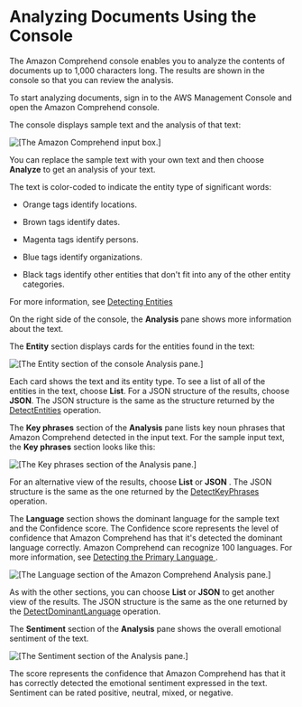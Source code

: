 # Analyzing Documents Using the Console<a name="get-started-console-analysis"></a>

The Amazon Comprehend console enables you to analyze the contents of documents up to 1,000 characters long\. The results are shown in the console so that you can review the analysis\.

To start analyzing documents, sign in to the AWS Management Console and open the Amazon Comprehend console\.

The console displays sample text and the analysis of that text: 

![\[The Amazon Comprehend
                    input
                    box.\]](http://docs.aws.amazon.com/comprehend/latest/dg/images/gs-image-10.png)

You can replace the sample text with your own text and then choose **Analyze** to get an analysis of your text\.

The text is color\-coded to indicate the entity type of significant words:

+ Orange tags identify locations\.

+ Brown tags identify dates\.

+ Magenta tags identify persons\.

+ Blue tags identify organizations\.

+ Black tags identify other entities that don't fit into any of the other entity categories\.

For more information, see [Detecting Entities](how-entities.md)

On the right side of the console, the **Analysis** pane shows more information about the text\.

The **Entity** section displays cards for the entities found in the text:

![\[The Entity section of the console
                        Analysis pane.\]](http://docs.aws.amazon.com/comprehend/latest/dg/images/gs-image-20.png)

Each card shows the text and its entity type\. To see a list of all of the entities in the text, choose **List**\. For a JSON structure of the results, choose **JSON**\. The JSON structure is the same as the structure returned by the [DetectEntities](API_DetectEntities.md) operation\.

The **Key phrases** section of the **Analysis** pane lists key noun phrases that Amazon Comprehend detected in the input text\. For the sample input text, the **Key phrases** section looks like this:

![\[The Key phrases section of the
                        Analysis pane.\]](http://docs.aws.amazon.com/comprehend/latest/dg/images/gs-image-30.png)

For an alternative view of the results, choose **List** or **JSON** \. The JSON structure is the same as the one returned by the [DetectKeyPhrases](API_DetectKeyPhrases.md) operation\.

The **Language** section shows the dominant language for the sample text and the Confidence score\. The Confidence score represents the level of confidence that Amazon Comprehend has that it's detected the dominant language correctly\. Amazon Comprehend can recognize 100 languages\. For more information, see [Detecting the Primary Language ](how-languages.md)\.

![\[The Language section of the Amazon Comprehend
                        Analysis pane.\]](http://docs.aws.amazon.com/comprehend/latest/dg/images/gs-image-40.png)

As with the other sections, you can choose **List** or **JSON** to get another view of the results\. The JSON structure is the same as the one returned by the [DetectDominantLanguage](API_DetectDominantLanguage.md) operation\.

The **Sentiment** section of the **Analysis** pane shows the overall emotional sentiment of the text\. 

![\[The Sentiment section of the
                        Analysis pane.\]](http://docs.aws.amazon.com/comprehend/latest/dg/images/gs-image-50.png)

The score represents the confidence that Amazon Comprehend has that it has correctly detected the emotional sentiment expressed in the text\. Sentiment can be rated positive, neutral, mixed, or negative\.